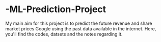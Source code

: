 # -ML-Prediction-Project
My main aim for this project is to predict the future revenue and share market prices Google using the past data available in the internet. Here, you'll find the codes, datsets and the notes regarding it.
